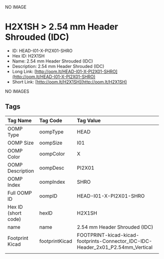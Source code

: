 


  
NO IMAGE  
# H2X1SH > 2.54 mm Header Shrouded (IDC)

- ID: HEAD-I01-X-PI2X01-SHRO
- Hex ID: H2X1SH
- Name: 2.54 mm Header Shrouded (IDC)
- Description: 2.54 mm Header Shrouded (IDC)
- Long Link: [http://oom.lt/HEAD-I01-X-PI2X01-SHRO](http://oom.lt/HEAD-I01-X-PI2X01-SHRO)
- Short Link: [http://oom.lt/H2X1SH](http://oom.lt/H2X1SH)
  
NO IMAGES  
## Tags
  

|Tag Name|Tag Code|Tag Value|
| :--- | :--- | :--- |
|OOMP Type|oompType|HEAD|
|OOMP Size|oompSize|I01|
|OOMP Color|oompColor|X|
|OOMP Description|oompDesc|PI2X01|
|OOMP Index|oompIndex|SHRO|
|Full OOMP ID|oompID|HEAD-I01-X-PI2X01-SHRO|
|Hex ID (short code)|hexID|H2X1SH|
|name|name|2.54 mm Header Shrouded (IDC)|
|Footprint Kicad|footprintKicad|FOOTPRINT-kicad-kicad-footprints-Connector_IDC-IDC-Header_2x01_P2.54mm_Vertical|
||||
